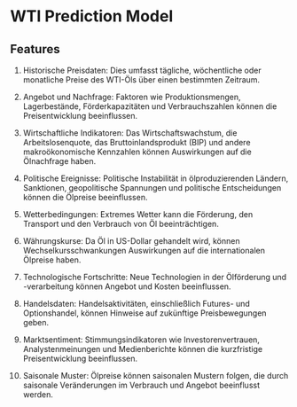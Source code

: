 # WTI Prediction Model
## Features
1. Historische Preisdaten: Dies umfasst tägliche, wöchentliche oder monatliche Preise des WTI-Öls über einen bestimmten Zeitraum.

2. Angebot und Nachfrage: Faktoren wie Produktionsmengen, Lagerbestände, Förderkapazitäten und Verbrauchszahlen können die Preisentwicklung beeinflussen.

3. Wirtschaftliche Indikatoren: Das Wirtschaftswachstum, die Arbeitslosenquote, das Bruttoinlandsprodukt (BIP) und andere makroökonomische Kennzahlen können Auswirkungen auf die Ölnachfrage haben.

4. Politische Ereignisse: Politische Instabilität in ölproduzierenden Ländern, Sanktionen, geopolitische Spannungen und politische Entscheidungen können die Ölpreise beeinflussen.

5. Wetterbedingungen: Extremes Wetter kann die Förderung, den Transport und den Verbrauch von Öl beeinträchtigen.

6. Währungskurse: Da Öl in US-Dollar gehandelt wird, können Wechselkursschwankungen Auswirkungen auf die internationalen Ölpreise haben.

7. Technologische Fortschritte: Neue Technologien in der Ölförderung und -verarbeitung können Angebot und Kosten beeinflussen.

8. Handelsdaten: Handelsaktivitäten, einschließlich Futures- und Optionshandel, können Hinweise auf zukünftige Preisbewegungen geben.

9. Marktsentiment: Stimmungsindikatoren wie Investorenvertrauen, Analystenmeinungen und Medienberichte können die kurzfristige Preisentwicklung beeinflussen.

10. Saisonale Muster: Ölpreise können saisonalen Mustern folgen, die durch saisonale Veränderungen im Verbrauch und Angebot beeinflusst werden.